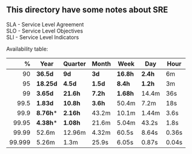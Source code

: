 ## This directory have some notes about **SRE**

SLA - Service Level Agreement<br/>
SLO - Service Level Objectives<br/>
SLI - Service Level Indicators<br/>


Availability table:

% | Year | Quarter | Month | Week | Day | Hour
---:   |---|---|---|---|---|---|
90     | **36.5d**  | **9d**   | **3d**   | **16.8h** | **2.4h**  | 6m
95     | **18.25d** | **4.5d** | **1.5d** | **8.4h**  | **1.2h**  | 3m 
99     | **3.65d**  | **21.6h**  | **7.2h**  | **1.68h** | 14.4m | 36s
99.5   | **1.83d**  | **10.8h**  | **3.6h**  | 50.4m | 7.2m  | 18s
99.9   | **8.76h***  | **2.16h**  | 43.2m | 10.1m | 1.44m | 3.6s
99.95  | **4.38h***  | **1.08h**  | 21.6m | 5.04m | 43.2s | 1.8s
99.99  | 52.6m  | 12.96m | 4.32m | 60.5s | 8.64s | 0.36s
99.999 | 5.26m  | 1.3m   | 25.9s | 6.05s | 0.87s | 0.04s

